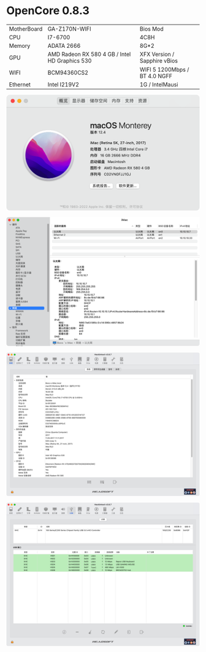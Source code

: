# OpenCore 0.8.3 

|             |                                                |                               |
| ----------- | ---------------------------------------------- | ----------------------------- |
| MotherBoard | GA-Z170N-WIFI                                  | Bios Mod                      |
| CPU         | I7-6700                                        | 4C8H                          |
| Memory      | ADATA 2666                                     | 8G*2                          |
| GPU         | AMD Radeon RX 580 4 GB / Intel HD Graphics 530 | XFX Version / Sapphire vBios  |
| WIFI        | BCM94360CS2                                    | WIFI 5 1200Mbps / BT 4.0 NGFF |
| Ethernet    | Intel I219V2                                   | 1G / IntelMausi               |

![iShot_2022-07-12_01.09.41](IMG/iShot_2022-07-12_01.09.41.png)

![iShot_2022-07-12_01.09.54](IMG/iShot_2022-07-12_01.09.54.png)

![iShot_2022-07-12_01.11.03](IMG/iShot_2022-07-12_01.11.03.jpg)

![iShot_2022-07-12_01.11.12](IMG/iShot_2022-07-12_01.11.12.jpg)